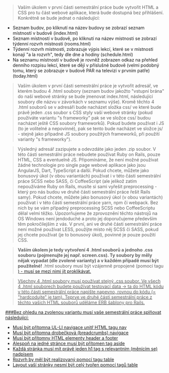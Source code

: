 ﻿>Vaším úkolem v první části semestrální práce bude vytvořit HTML a CSS pro tu část webové aplikace, která bude dostupná bez přihlášení. Konkrétně se bude jednat o následující:
- Seznam budov, po kliknutí na název budovy se zobrazí seznam místností v budově (index.html)
- Seznam místností v budově, po kliknutí na název místnosti se zobrazí týdenní rozvrh místnosti (rooms.html)
- Týdenní rozvrh místnosti, zobrazuje výpis lekcí, které se v místnosti konají "a la rozvrh", tedy dle dne a hodiny (schedule.html)
- Na seznamu místností v budově je rovněž zobrazen odkaz na přehled denního rozpisu lekcí, které se dějí v příslušné budově (velmi podobný tomu, který se zobrazuje v budově PAR na televizi v prvním patře) (today.html)

>Vaším úkolem v první části semestrální práce je vytvořit adresář, ve kterém budou 4 .html soubory (seznam budov jakožto "vstupní brána" do naší webové stránky se bude jmenovat index.html, následující soubory dle názvu v závorkách v seznamu výše).
Kromě těchto 4 .html souborů se v adresáři bude nacházet složka css/ ve které bude právě jeden .css soubor s CSS styly vaší webové stránky (pokud používáte variantu "s frameworky" pak se ve složce css/ budou nacházet ještě CSS soubory frameworků). Pokud budete používat i JS (to je volitelné a nepovinné), pak se tento bude nacházet ve složce js/ - stejně jako případné JS soubory použitých frameworků, při použití varianty "s frameworky").

>Výsledný adresář zazipujete a odevzdáte jako jeden .zip soubor. V této části semestrální práce nebudete používat Ruby on Rails, pouze HTML, CSS a eventuelně JS. Připomínáme, že není možné používat žádné technologie pro single page webové aplikace jako jsou AngularJS, Dart, TypeScript a další.
Pokud chcete, můžete jako bonusový úkol (v obou variantách) používat i v této části semestrální práce SCSS nebo SASS, či CoffeeScript (ale jelikož zatím nepoužíváme Ruby on Rails, musíte si sami vyřešit preprocessing - který pro nás budou ve druhé části semestrální práce řešit Rails samy).
Pokud chcete, můžete jako bonusový úkol (v obou variantách) používat i v této části semestrální práce yarn, npm či webpack. Bez nich by se vám případný preprocessing SCSS nebo CoffeeScriptu dělal velmi těžko. Upozorňujeme že zprovoznění těchto nástrojů na OS Windows není jendoduché a proto jej doporučujeme především těm pokročilejším z vás.
V první, ani ve druhé části semestrální práce není možné používat LESS, použijte místo něj SCSS či SASS, pokud jej chcete používat (je to bonusový úkol), povinné je pouze použití CSS.

>**Vaším úkolem je tedy vytvoření 4 .html souborů a jednoho .css souboru (pojmenujte jej např. screen.css). Ty soubory by měly nějak vypadat (dle zvolené varianty) a v každém případě musí být použitelné!** .html soubory musí být vzájemně propojené (pomocí tagu <a href>) - musí se mezi nimi jít proklikávat.

>Všechny 4 .html soubory musí používat stejný .css soubor. Ve všech 4 .html souborech budete používat testovací data -> ta do HTML kódu v této části semestrální práce napište napevno, rovnou do kódu (= "hardcodujte" je tam). Teprve ve druhé části semestrální práce z těchto vašich HTML souborů uděláme ERB šablony pro Rails.

###Bez ohledu na zvolenou variantu musí vaše semestrální práce splňovat následující:
- Musí být přítomna UL-LI navigace unitř HTML tagu nav
- Musí být přítomna drobečková (breadcrumbs) navigace
- Musí být přítomny HTML elementy header a footer
- Alespoň na jedné stránce musí být přítomen tag aside
- Každá stránka musí mít právě jeden h1 tag s relevantním (měnícím se) nadpisem
- Rozvrh by měl být realizovaný pomocí tagu table
- Layout vaší stránky nesmí být celý tvořen pomocí tagů table
